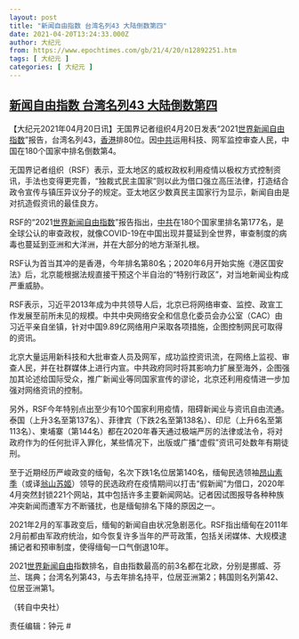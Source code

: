 ```yaml
---
layout: post
title: "新闻自由指数 台湾名列43 大陆倒数第四"
date: 2021-04-20T13:24:33.000Z
author: 大纪元
from: https://www.epochtimes.com/gb/21/4/20/n12892251.htm
tags: [ 大纪元 ]
categories: [ 大纪元 ]
---
```

<!--1618925073000-->
[新闻自由指数 台湾名列43 大陆倒数第四](https://www.epochtimes.com/gb/21/4/20/n12892251.htm)
------

<div>
<p>【大纪元2021年04月20日讯】无国界记者组织4月20日发表“2021<a href="https://www.epochtimes.com/gb/tag/%E4%B8%96%E7%95%8C%E6%96%B0%E9%97%BB%E8%87%AA%E7%94%B1%E6%8C%87%E6%95%B0.html">世界新闻自由指数</a>”报告，台湾名列43，<a href="https://www.epochtimes.com/gb/tag/%e9%a6%99%e6%b8%af.html">香港</a>排80位。因<a href="https://www.epochtimes.com/gb/tag/%E4%B8%AD%E5%85%B1.html">中共</a>运用科技、网军监控审查人民，中国在180个国家中排名倒数第4。</p><p>无国界记者组织（RSF）表示，亚太地区的威权政权利用疫情以极权方式控制资讯，手法也变得更完善，“独裁式民主国家”则以此为借口强立高压法律，打造结合政令宣传与镇压异议分子的规定。亚太地区少数真民主国家行为显示，新闻自由是对抗造假资讯的最佳良方。</p><p>RSF的“2021<a href="https://www.epochtimes.com/gb/tag/%E4%B8%96%E7%95%8C%E6%96%B0%E9%97%BB%E8%87%AA%E7%94%B1%E6%8C%87%E6%95%B0.html">世界新闻自由指数</a>”报告指出，<a href="https://www.epochtimes.com/gb/tag/%E4%B8%AD%E5%85%B1.html">中共</a>在180个国家里排名第177名，是全球公认的审查政权，就像COVID-19在中国出现并蔓延到全世界，审查制度的病毒也蔓延到亚洲和大洋洲，并在大部分的地方渐渐扎根。</p><p>RSF认为首当其冲的是香港，今年排名第80名；2020年6月开始实施《港区国安法》后，北京能根据法规直接干预这个半自治的“特别行政区”，对当地新闻业构成严重威胁。</p><p>RSF表示，习近平2013年成为中共领导人后，北京已将网络审查、监控、政宣工作发展至前所未见的规模。中共中央网络安全和信息化委员会办公室（CAC）由习近平亲自坐镇，针对中国9.89亿网络用户采取各项措施，企图控制网民可取得的资讯。</p><p>北京大量运用新科技和大批审查人员及网军，成功监控资讯流，在网络上监视、审查人民，并在社群媒体上进行内宣。中共政府同时将其影响力扩展至海外，企图强加其论述给国际受众，推广新闻业等同国家宣传的谬论，北京还利用疫情进一步加强对网络资讯的控制。</p><p>另外，RSF今年特别点出至少有10个国家利用疫情，阻碍新闻业与资讯自由流通。泰国（上升3名至第137名）、菲律宾（下跌2名至第138名）、印尼（上升6名至第113名）、柬埔寨（第144名）都在2020年春天通过极端严厉的法律或法令，将对政府作为的任何批评入罪化，某些情况下，出版或广播“虚假”资讯可处数年有期徒刑。</p><p>至于近期经历严峻政变的缅甸，名次下跌1名位居第140名，缅甸民选领袖<a href="https://www.epochtimes.com/gb/tag/%e6%98%82%e5%b1%b1%e7%b4%a0%e5%ad%a3.html">昂山素季</a>（或译<a href="https://www.epochtimes.com/gb/tag/%e7%bf%81%e5%b1%b1%e8%98%87%e5%a7%ac.html">翁山苏姬</a>）领导的民选政府在疫情期间以打击“假新闻”为借口，2020年4月突然封锁221个网站，其中包括许多主要新闻网站。记者因试图报导各种种族冲突新闻而遭军方不断骚扰，也是缅甸排名下降的原因之一。</p><p>2021年2月的军事政变后，缅甸的新闻自由状况急剧恶化。RSF指出缅甸在2011年2月前都由军政府统治，如今恢复许多当年的严苛政策，包括关闭媒体、大规模逮捕记者和预审制度，使得缅甸一口气倒退10年。</p><p>2021<a href="https://www.epochtimes.com/gb/tag/%E4%B8%96%E7%95%8C%E6%96%B0%E9%97%BB%E8%87%AA%E7%94%B1.html">世界新闻自由</a>指数排名，自由指数最高的前3名都在北欧，分别是挪威、芬兰、瑞典；台湾名列第43，与去年排名持平，位居亚洲第2；韩国则名列第42、位居亚洲第1。</p><p>（转自中央社）</p><p>责任编辑：钟元 #</p>
</div>
